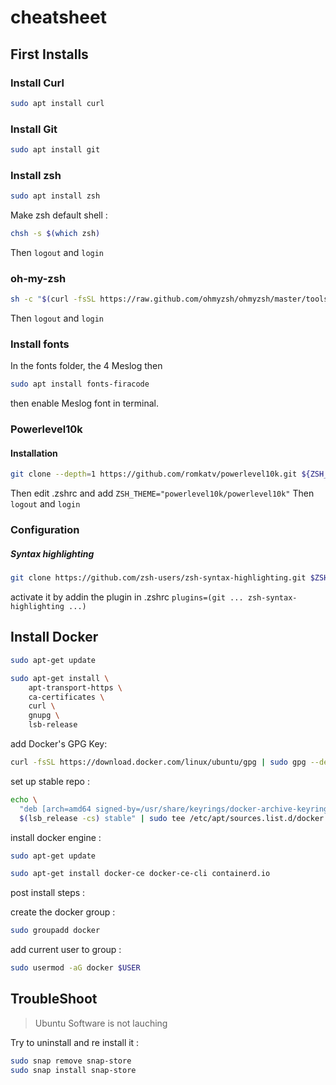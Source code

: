 # cheatsheet

## First Installs

### Install Curl

```bash
sudo apt install curl
```

### Install Git

```bash
sudo apt install git
```

### Install zsh

```bash
sudo apt install zsh
```
Make zsh default shell : 
```bash
chsh -s $(which zsh)
```
Then `logout` and `login`

### oh-my-zsh

```bash
sh -c "$(curl -fsSL https://raw.github.com/ohmyzsh/ohmyzsh/master/tools/install.sh)"
```
Then `logout` and `login`

### Install fonts

In the fonts folder, the 4 Meslog
then
```bash
sudo apt install fonts-firacode
```

then enable Meslog font in terminal.

### Powerlevel10k

#### Installation

```bash
git clone --depth=1 https://github.com/romkatv/powerlevel10k.git ${ZSH_CUSTOM:-$HOME/.oh-my-zsh/custom}/themes/powerlevel10k
```
Then edit .zshrc and add `ZSH_THEME="powerlevel10k/powerlevel10k"`
Then `logout` and `login`

### Configuration

##### Syntax highlighting

```bash
git clone https://github.com/zsh-users/zsh-syntax-highlighting.git $ZSH_CUSTOM/plugins/zsh-syntax-highlighting
```
activate it by addin the plugin in .zshrc
`plugins=(git ... zsh-syntax-highlighting ...)`


## Install Docker

```bash
sudo apt-get update

sudo apt-get install \
    apt-transport-https \
    ca-certificates \
    curl \
    gnupg \
    lsb-release
```
add Docker's GPG Key: 

```bash
curl -fsSL https://download.docker.com/linux/ubuntu/gpg | sudo gpg --dearmor -o /usr/share/keyrings/docker-archive-keyring.gpg
```

set up stable repo :
```bash
echo \
  "deb [arch=amd64 signed-by=/usr/share/keyrings/docker-archive-keyring.gpg] https://download.docker.com/linux/ubuntu \
  $(lsb_release -cs) stable" | sudo tee /etc/apt/sources.list.d/docker.list > /dev/null
```

install docker engine :
```bash
sudo apt-get update

sudo apt-get install docker-ce docker-ce-cli containerd.io
```

post install steps : 

create the docker group :
```bash
sudo groupadd docker
```

add current user to group :
```bash
sudo usermod -aG docker $USER
```

## TroubleShoot

> Ubuntu Software is not lauching

Try to uninstall and re install it : 
```bash
sudo snap remove snap-store
sudo snap install snap-store
```

